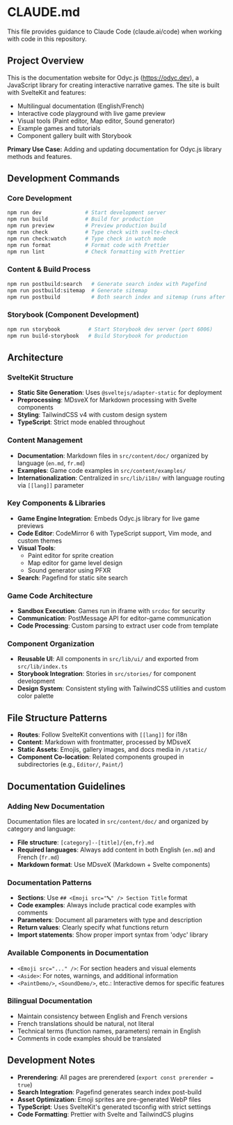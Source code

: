 # CLAUDE.md

This file provides guidance to Claude Code (claude.ai/code) when working with code in this repository.

## Project Overview

This is the documentation website for Odyc.js (https://odyc.dev), a JavaScript library for creating interactive narrative games. The site is built with SvelteKit and features:

- Multilingual documentation (English/French)
- Interactive code playground with live game preview
- Visual tools (Paint editor, Map editor, Sound generator)
- Example games and tutorials
- Component gallery built with Storybook

**Primary Use Case:** Adding and updating documentation for Odyc.js library methods and features.

## Development Commands

### Core Development
```bash
npm run dev              # Start development server
npm run build            # Build for production
npm run preview          # Preview production build
npm run check            # Type check with svelte-check
npm run check:watch      # Type check in watch mode
npm run format           # Format code with Prettier
npm run lint             # Check formatting with Prettier
```

### Content & Build Process
```bash
npm run postbuild:search   # Generate search index with Pagefind
npm run postbuild:sitemap  # Generate sitemap
npm run postbuild          # Both search index and sitemap (runs after build)
```

### Storybook (Component Development)
```bash
npm run storybook         # Start Storybook dev server (port 6006)
npm run build-storybook   # Build Storybook for production
```

## Architecture

### SvelteKit Structure
- **Static Site Generation**: Uses `@sveltejs/adapter-static` for deployment
- **Preprocessing**: MDsveX for Markdown processing with Svelte components
- **Styling**: TailwindCSS v4 with custom design system
- **TypeScript**: Strict mode enabled throughout

### Content Management
- **Documentation**: Markdown files in `src/content/doc/` organized by language (`en.md`, `fr.md`)
- **Examples**: Game code examples in `src/content/examples/`
- **Internationalization**: Centralized in `src/lib/i18n/` with language routing via `[[lang]]` parameter

### Key Components & Libraries
- **Game Engine Integration**: Embeds Odyc.js library for live game previews
- **Code Editor**: CodeMirror 6 with TypeScript support, Vim mode, and custom themes
- **Visual Tools**: 
  - Paint editor for sprite creation
  - Map editor for game level design  
  - Sound generator using PFXR
- **Search**: Pagefind for static site search

### Game Code Architecture
- **Sandbox Execution**: Games run in iframe with `srcdoc` for security
- **Communication**: PostMessage API for editor-game communication
- **Code Processing**: Custom parsing to extract user code from template

### Component Organization
- **Reusable UI**: All components in `src/lib/ui/` and exported from `src/lib/index.ts`
- **Storybook Integration**: Stories in `src/stories/` for component development
- **Design System**: Consistent styling with TailwindCSS utilities and custom color palette

## File Structure Patterns

- **Routes**: Follow SvelteKit conventions with `[[lang]]` for i18n
- **Content**: Markdown with frontmatter, processed by MDsveX
- **Static Assets**: Emojis, gallery images, and docs media in `/static/`
- **Component Co-location**: Related components grouped in subdirectories (e.g., `Editor/`, `Paint/`)

## Documentation Guidelines

### Adding New Documentation
Documentation files are located in `src/content/doc/` and organized by category and language:
- **File structure**: `[category]--[title]/{en,fr}.md`
- **Required languages**: Always add content in both English (`en.md`) and French (`fr.md`)
- **Markdown format**: Use MDsveX (Markdown + Svelte components)

### Documentation Patterns
- **Sections**: Use `## <Emoji src="🔤" /> Section Title` format
- **Code examples**: Always include practical code examples with comments
- **Parameters**: Document all parameters with type and description
- **Return values**: Clearly specify what functions return
- **Import statements**: Show proper import syntax from 'odyc' library

### Available Components in Documentation
- `<Emoji src="..." />`: For section headers and visual elements
- `<Aside>`: For notes, warnings, and additional information
- `<PaintDemo/>`, `<SoundDemo/>`, etc.: Interactive demos for specific features

### Bilingual Documentation
- Maintain consistency between English and French versions
- French translations should be natural, not literal
- Technical terms (function names, parameters) remain in English
- Comments in code examples should be translated

## Development Notes

- **Prerendering**: All pages are prerendered (`export const prerender = true`)
- **Search Integration**: Pagefind generates search index post-build
- **Asset Optimization**: Emoji sprites are pre-generated WebP files
- **TypeScript**: Uses SvelteKit's generated tsconfig with strict settings
- **Code Formatting**: Prettier with Svelte and TailwindCS plugins